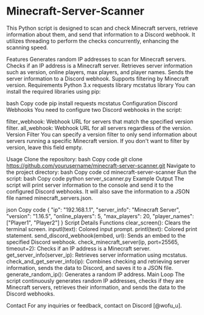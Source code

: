# Minecraft-Server-Scanner
This Python script is designed to scan and check Minecraft servers, retrieve information about them, and send that information to a Discord webhook. It utilizes threading to perform the checks concurrently, enhancing the scanning speed.

Features
Generates random IP addresses to scan for Minecraft servers.
Checks if an IP address is a Minecraft server.
Retrieves server information such as version, online players, max players, and player names.
Sends the server information to a Discord webhook.
Supports filtering by Minecraft version.
Requirements
Python 3.x
requests library
mcstatus library
You can install the required libraries using pip:

bash
Copy code
pip install requests mcstatus
Configuration
Discord Webhooks
You need to configure two Discord webhooks in the script:

filter_webhook: Webhook URL for servers that match the specified version filter.
all_webhook: Webhook URL for all servers regardless of the version.
Version Filter
You can specify a version filter to only send information about servers running a specific Minecraft version. If you don't want to filter by version, leave this field empty.

Usage
Clone the repository:
bash
Copy code
git clone https://github.com/yourusername/minecraft-server-scanner.git
Navigate to the project directory:
bash
Copy code
cd minecraft-server-scanner
Run the script:
bash
Copy code
python server_scanner.py
Example Output
The script will print server information to the console and send it to the configured Discord webhooks. It will also save the information to a JSON file named minecraft_servers.json.

json
Copy code
{
    "ip": "192.168.1.1",
    "server_info": "Minecraft Server",
    "version": "1.16.5",
    "online_players": 5,
    "max_players": 20,
    "player_names": ["Player1", "Player2"]
}
Script Details
Functions
clear_screen(): Clears the terminal screen.
inputl(text): Colored input prompt.
printl(text): Colored print statement.
send_discord_webhook(embed, url): Sends an embed to the specified Discord webhook.
check_minecraft_server(ip, port=25565, timeout=2): Checks if an IP address is a Minecraft server.
get_server_info(server_ip): Retrieves server information using mcstatus.
check_and_get_server_info(ip): Combines checking and retrieving server information, sends the data to Discord, and saves it to a JSON file.
generate_random_ip(): Generates a random IP address.
Main Loop
The script continuously generates random IP addresses, checks if they are Minecraft servers, retrieves their information, and sends the data to the Discord webhooks.


Contact
For any inquiries or feedback, contact on Discord [@wofu_u].
